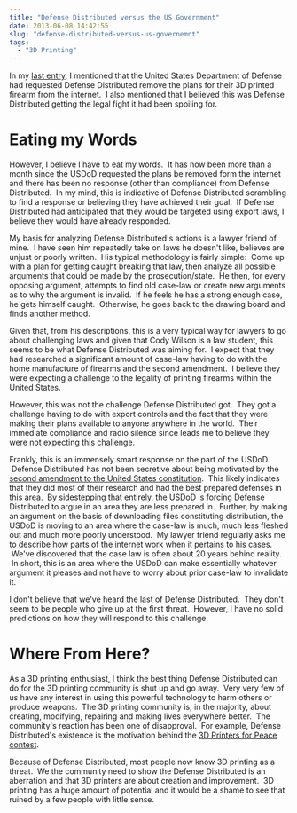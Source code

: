 ```yaml
---
title: "Defense Distributed versus the US Government"
date: 2013-06-08 14:42:55
slug: "defense-distributed-versus-us-governemnt"
tags:
  - "3D Printing"
---
```


In my [last entry](/2013/05/08/defense-distributed-3d-firearms-and-people-who-should-have-shut-and-left-it-pros-oh-my/), I mentioned that the United States Department of Defense had requested Defense Distributed remove the plans for their 3D printed firearm from the internet.  I also mentioned that I believed this was Defense Distributed getting the legal fight it had been spoiling for.

# Eating my Words

However, I believe I have to eat my words.  It has now been more than a month since the USDoD requested the plans be removed form the internet and there has been no response (other than compliance) from Defense Distributed.  In my mind, this is indicative of Defense Distributed scrambling to find a response or believing they have achieved their goal.  If Defense Distributed had anticipated that they would be targeted using export laws, I believe they would have already responded.

My basis for analyzing Defense Distributed's actions is a lawyer friend of mine.  I have seen him repeatedly take on laws he doesn't like, believes are unjust or poorly written.  His typical methodology is fairly simple:  Come up with a plan for getting caught breaking that law, then analyze all possible arguments that could be made by the prosecution/state.  He then, for every opposing argument, attempts to find old case-law or create new arguments as to why the argument is invalid.  If he feels he has a strong enough case, he gets himself caught.  Otherwise, he goes back to the drawing board and finds another method.

Given that, from his descriptions, this is a very typical way for lawyers to go about challenging laws and given that Cody Wilson is a law student, this seems to be what Defense Distributed was aiming for.  I expect that they had researched a significant amount of case-law having to do with the home manufacture of firearms and the second amendment.  I believe they were expecting a challenge to the legality of printing firearms within the United States.

However, this was not the challenge Defense Distributed got.  They got a challenge having to do with export controls and the fact that they were making their plans available to anyone anywhere in the world.  Their immediate compliance and radio silence since leads me to believe they were not expecting this challenge.

Frankly, this is an immensely smart response on the part of the USDoD.  Defense Distributed has not been secretive about being motivated by the [second amendment to the United States constitution](https://en.wikipedia.org/wiki/Second_Amendment_to_the_United_States_Constitution).  This likely indicates that they did most of their research and had the best prepared defenses in this area.  By sidestepping that entirely, the USDoD is forcing Defense Distributed to argue in an area they are less prepared in.  Further, by making an argument on the basis of downloading files constituting distribution, the USDoD is moving to an area where the case-law is much, much less fleshed out and much more poorly understood.  My lawyer friend regularly asks me to describe how parts of the internet work when it pertains to his cases.  We've discovered that the case law is often about 20 years behind reality.  In short, this is an area where the USDoD can make essentially whatever argument it pleases and not have to worry about prior case-law to invalidate it.

I don't believe that we've heard the last of Defense Distributed.  They don't seem to be people who give up at the first threat.  However, I have no solid predictions on how they will respond to this challenge.

# Where From Here?

As a 3D printing enthusiast, I think the best thing Defense Distributed can do for the 3D printing community is shut up and go away.  Very very few of us have any interest in using this powerful technology to harm others or produce weapons.  The 3D printing community is, in the majority, about creating, modifying, repairing and making lives everywhere better.  The community's reaction has been one of disapproval.  For example, Defense Distributed's existence is the motivation behind the [3D Printers for Peace contest](http://www.mtu.edu/materials/printersforpeace/).

Because of Defense Distributed, most people now know 3D printing as a threat.  We the community need to show the Defense Distributed is an aberration and that 3D printers are about creation and improvement.  3D printing has a huge amount of potential and it would be a shame to see that ruined by a few people with little sense.